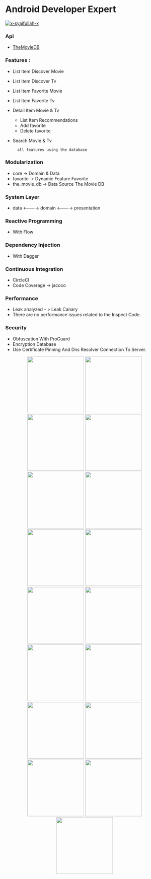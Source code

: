 # Android Developer Expert

[![x-syaifullah-x](https://circleci.com/gh/x-syaifullah-x/Android-Developer-Expert.svg?style=shield)](https://circleci.com/gh/x-syaifullah-x/Android-Developer-Expert)

### Api

* [TheMovieDB](https://developers.themoviedb.org/3/getting-started/introduction)

### Features :

* List Item Discover Movie
* List Item Discover Tv
* List Item Favorite Movie
* List Item Favorite Tv
* Detail Item Movie & Tv
    * List Item Recommendations
    * Add favorite
    * Delete favorite
* Search Movie & Tv

        all features using the database

### Modularization
* core -> Domain & Data
* favorite -> Dynamic Feature Favorite
* the_movie_db -> Data Source The Movie DB

### System Layer
* data <----> domain <----> presentation

### Reactive Programming
* With Flow

### Dependency Injection
* With Dagger

### Continuous Integration
* CircleCI
* Code Coverage -> jacoco

### Performance
* Leak analyzed - > Leak Canary
* There are no performance issues related to the Inspect Code.

### Security
* Obfuscation With ProGuard
* Encryption Database
* Use Certificate Pinning And Dns Resolver Connection To Server.

<div align="center">
    <img src="https://github.com/x-syaifullah-x/Android-Developer-Expert/blob/submission_2/screenshoot/splash.png" width="180px"</img>
    <img src="https://github.com/x-syaifullah-x/Android-Developer-Expert/blob/submission_2/screenshoot/movie_discover.png" width="180px"</img>
    <img src="https://github.com/x-syaifullah-x/Android-Developer-Expert/blob/submission_2/screenshoot/tv_discover.png" width="180px"</img>
    <img src="https://github.com/x-syaifullah-x/Android-Developer-Expert/blob/submission_2/screenshoot/favorite_empty.png" width="180px"</img>
    <img src="https://github.com/x-syaifullah-x/Android-Developer-Expert/blob/submission_2/screenshoot/favorite_with_data.png" width="180px"</img>
    <img src="https://github.com/x-syaifullah-x/Android-Developer-Expert/blob/submission_2/screenshoot/search.png" width="180px"</img>
    <img src="https://github.com/x-syaifullah-x/Android-Developer-Expert/blob/submission_2/screenshoot/search_with_data.png" width="180px"</img>
    <img src="https://github.com/x-syaifullah-x/Android-Developer-Expert/blob/submission_2/screenshoot/detail_loading.png" width="180px"</img>
    <img src="https://github.com/x-syaifullah-x/Android-Developer-Expert/blob/submission_2/screenshoot/item_discover_on_scroll.png" width="180px"</img>
    <img src="https://github.com/x-syaifullah-x/Android-Developer-Expert/blob/submission_2/screenshoot/detail_movie.png" width="180px"</img>
    <img src="https://github.com/x-syaifullah-x/Android-Developer-Expert/blob/submission_2/screenshoot/detail_movie_on_scroll.png" width="180px"</img>
    <img src="https://github.com/x-syaifullah-x/Android-Developer-Expert/blob/submission_2/screenshoot/detail_tv.png" width="180px"</img>
    <img src="https://github.com/x-syaifullah-x/Android-Developer-Expert/blob/submission_2/screenshoot/detail_tv_on_scroll.png" width="180px"</img>
    <img src="https://github.com/x-syaifullah-x/Android-Developer-Expert/blob/submission_2/screenshoot/error.png" width="180px"</img>
    <img src="https://github.com/x-syaifullah-x/Android-Developer-Expert/blob/submission_2/screenshoot/item_loading.png" width="180px"</img>
    <img src="https://github.com/x-syaifullah-x/Android-Developer-Expert/blob/submission_2/screenshoot/item_footer.png" width="180px"</img>
    <img src="https://github.com/x-syaifullah-x/Android-Developer-Expert/blob/submission_2/screenshoot/item_retry.png" width="180px"</img>
</div>